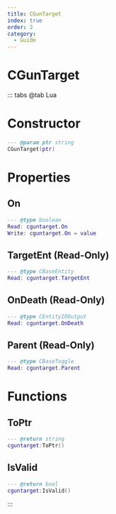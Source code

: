 ```yaml
---
title: CGunTarget
index: true
order: 2
category:
  - Guide
---
```


# CGunTarget

::: tabs
@tab Lua
# Constructor
```lua
--- @param ptr string
CGunTarget(ptr)
```
# Properties
## On 
```lua
--- @type boolean
Read: cguntarget.On
Write: cguntarget.On = value
```
## TargetEnt (Read-Only)
```lua
--- @type CBaseEntity
Read: cguntarget.TargetEnt
```
## OnDeath (Read-Only)
```lua
--- @type CEntityIOOutput
Read: cguntarget.OnDeath
```
## Parent (Read-Only)
```lua
--- @type CBaseToggle
Read: cguntarget.Parent
```
# Functions
## ToPtr
```lua
--- @return string
cguntarget:ToPtr()
```
## IsValid
```lua
--- @return bool
cguntarget:IsValid()
```

:::